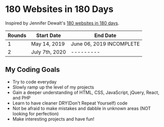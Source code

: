 # 180 Websites in 180 Days

Inspired by Jennifer Dewalt's [180 websites in 180 days](https://jenniferdewalt.com/index.html).

| Rounds|  Start Date | End Date |
| ------------| ------------ | ------------ |
| 1 | May 14, 2019 | June 06, 2019 INCOMPLETE |
| 2 | July 7th, 2020 | ---------|

## My Coding Goals
- Try to code everyday
- Slowly ramp up the level of my projects
- Gain a deeper understanding of HTML, CSS, JavaScript, jQuery, React, and PHP
- Learn to have cleaner DRY(Don't Repeat Yourself) code
- Not be afraid to make mistakes and dabble in unknown areas (NOT looking for perfection)
- Make interesting projects and have fun!